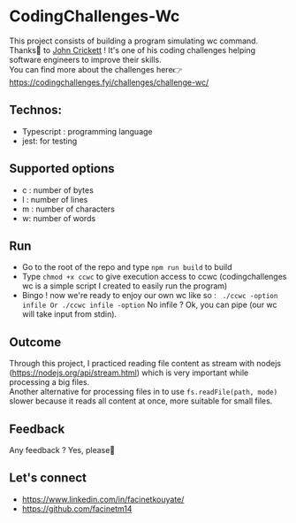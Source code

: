 # CodingChallenges-Wc
This project consists of building a program simulating wc command.<br/>
Thanks🙏 to <a href="https://www.linkedin.com/in/johncrickett/">John Crickett</a> ! It's one of his coding challenges helping software engineers to improve their skills.</br>
You can find more about the challenges here👉 <a href="https://codingchallenges.fyi/challenges/challenge-wc">https://codingchallenges.fyi/challenges/challenge-wc/</a>

## Technos:
- Typescript : programming language
- jest: for testing

## Supported options
  - c : number of bytes
  - l : number of lines
  - m : number of characters
  - w: number of words

## Run
- Go to the root of the repo and type ``` npm run build ``` to build
- Type ``` chmod +x ccwc ``` to give execution access to ccwc (codingchallenges wc is a simple script I created to easily run the program)
- Bingo ! now we're ready to enjoy our own wc like so : ``` ./ccwc -option infile Or ./ccwc infile -option``` No infile ? Ok, you can pipe (our wc will take input from stdin).

## Outcome
Through this project, I practiced reading file content as stream with nodejs (https://nodejs.org/api/stream.html) which is very important while processing a big files.<br/>
Another alternative for processing files in to use ``` fs.readFile(path, mode) ``` slower because it reads all content at once, more suitable for small files.

## Feedback
Any feedback ? Yes, please🙂 

## Let's connect
- https://www.linkedin.com/in/facinetkouyate/
- https://github.com/facinetm14
